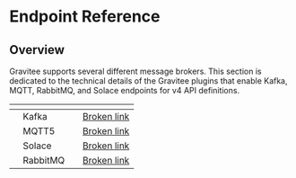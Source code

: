 # Endpoint Reference

## Overview

Gravitee supports several different message brokers. This section is dedicated to the technical details of the Gravitee plugins that enable Kafka, MQTT, RabbitMQ, and Solace endpoints for v4 API definitions.

<table data-view="cards"><thead><tr><th></th><th></th><th></th><th data-hidden data-card-target data-type="content-ref"></th></tr></thead><tbody><tr><td></td><td>Kafka</td><td></td><td><a href="broken-reference">Broken link</a></td></tr><tr><td></td><td>MQTT5</td><td></td><td><a href="broken-reference">Broken link</a></td></tr><tr><td></td><td>Solace</td><td></td><td><a href="broken-reference">Broken link</a></td></tr><tr><td></td><td>RabbitMQ</td><td></td><td><a href="broken-reference">Broken link</a></td></tr></tbody></table>
